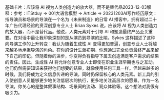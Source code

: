 

基础卡片：应该将 AI 视为人类创造力的放大器，而不是替代品2023-12-03解释：参考：ITStduy => 001大语言模型 => Article => 20231203AI写作经历原文：指导演员和场景的导演在一个名为《未来制造》的日常 AI 播客中，拥有超过二十年广告代理经验的资深创意专业人士 Brian Sykes 说，应该将 AI 视为人类创造力的放大器，而不是替代品。他说，人类元素对于引导 AI 和塑造最终产品至关重要。在对话中最让我印象深刻的是从演员到导演的比喻。Sykes 这样描述了这种向导演工作的上升转变：我认为随着生成性 AI 变得更加普遍，创意专业人士将越来越多地承担导演的角色。在你的设计生涯初期，你想通过完全负责最终产品来留下自己的印记。但随着你的进步，你变得负有指导下属去创造满足客户需求的结果的责任。因此，生成性 AI 将允许创意专业人士即使在职业生涯早期也与之互动。他们仍然需要知识来获得他们想要的结果，就像使用任何工具一样。但越来越多的时候，我们将成为定义信息传递的导演，同时仍保留核心的人类元素。新工具的引入使创意人员能够更少地关注低层次的执行，更多地关注高层次的愿景。作为一名导演，你关心的是整体叙事结构、场景间的流动、观众体验等。这个想法对我很有吸引力。